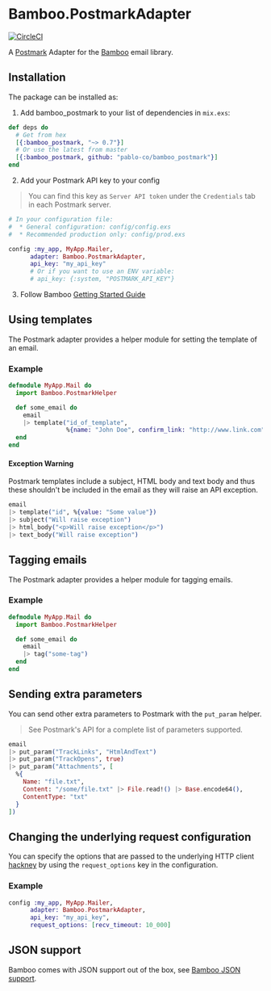 # Bamboo.PostmarkAdapter

[![CircleCI](https://circleci.com/gh/pablo-co/bamboo_postmark.svg?style=svg)](https://circleci.com/gh/pablo-co/bamboo_postmark)

A [Postmark](https://postmarkapp.com/) Adapter for the [Bamboo](https://github.com/thoughtbot/bamboo) email library.

## Installation

The package can be installed as:

1. Add bamboo_postmark to your list of dependencies in `mix.exs`:

```elixir
def deps do
  # Get from hex
  [{:bamboo_postmark, "~> 0.7"}]
  # Or use the latest from master
  [{:bamboo_postmark, github: "pablo-co/bamboo_postmark"}]
end
```

2. Add your Postmark API key to your config

> You can find this key as `Server API token` under the `Credentials` tab in each Postmark server.

```elixir
# In your configuration file:
#  * General configuration: config/config.exs
#  * Recommended production only: config/prod.exs

config :my_app, MyApp.Mailer,
      adapter: Bamboo.PostmarkAdapter,
      api_key: "my_api_key"
      # Or if you want to use an ENV variable:
      # api_key: {:system, "POSTMARK_API_KEY"}
```

3. Follow Bamboo [Getting Started Guide](https://github.com/thoughtbot/bamboo#getting-started)

## Using templates

The Postmark adapter provides a helper module for setting the template of an
email.

### Example

```elixir
defmodule MyApp.Mail do
  import Bamboo.PostmarkHelper

  def some_email do
    email
    |> template("id_of_template",
                %{name: "John Doe", confirm_link: "http://www.link.com"})
  end
end
```

#### Exception Warning

Postmark templates include a subject, HTML body and text body and thus these shouldn't be included in the email as they will raise an API exception.

```elixir
email
|> template("id", %{value: "Some value"})
|> subject("Will raise exception")
|> html_body("<p>Will raise exception</p>")
|> text_body("Will raise exception")
```

## Tagging emails

The Postmark adapter provides a helper module for tagging emails.

### Example

```elixir
defmodule MyApp.Mail do
  import Bamboo.PostmarkHelper

  def some_email do
    email
    |> tag("some-tag")
  end
end
```

## Sending extra parameters

You can send other extra parameters to Postmark with the `put_param` helper.

> See Postmark's API for a complete list of parameters supported.

```elixir
email
|> put_param("TrackLinks", "HtmlAndText")
|> put_param("TrackOpens", true)
|> put_param("Attachments", [
  %{
    Name: "file.txt",
    Content: "/some/file.txt" |> File.read!() |> Base.encode64(),
    ContentType: "txt"
  }
])
```

## Changing the underlying request configuration

You can specify the options that are passed to the underlying HTTP client
[hackney](https://github.com/benoitc/hackney) by using the `request_options` key
in the configuration.

### Example

```elixir
config :my_app, MyApp.Mailer,
      adapter: Bamboo.PostmarkAdapter,
      api_key: "my_api_key",
      request_options: [recv_timeout: 10_000]
```

## JSON support

Bamboo comes with JSON support out of the box, see [Bamboo JSON support](https://github.com/thoughtbot/bamboo#json-support).
